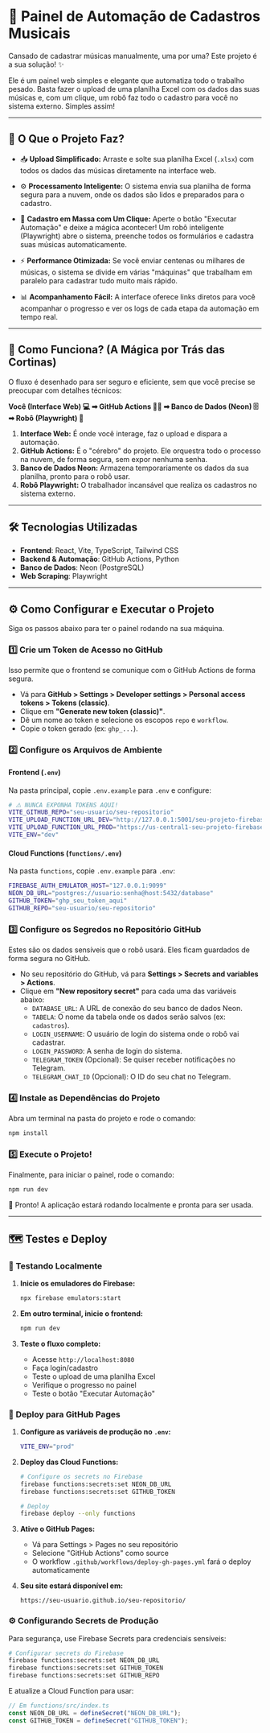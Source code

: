 # 🤖 Painel de Automação de Cadastros Musicais

Cansado de cadastrar músicas manualmente, uma por uma? Este projeto é a sua solução! ✨

Ele é um painel web simples e elegante que automatiza todo o trabalho pesado. Basta fazer o upload de uma planilha Excel com os dados das suas músicas e, com um clique, um robô faz todo o cadastro para você no sistema externo. Simples assim!

---

## 🎯 O Que o Projeto Faz?

-   📥 **Upload Simplificado:** Arraste e solte sua planilha Excel (`.xlsx`) com todos os dados das músicas diretamente na interface web.

-   ⚙️ **Processamento Inteligente:** O sistema envia sua planilha de forma segura para a nuvem, onde os dados são lidos e preparados para o cadastro.

-   🚀 **Cadastro em Massa com Um Clique:** Aperte o botão "Executar Automação" e deixe a mágica acontecer! Um robô inteligente (Playwright) abre o sistema, preenche todos os formulários e cadastra suas músicas automaticamente.

-   ⚡ **Performance Otimizada:** Se você enviar centenas ou milhares de músicas, o sistema se divide em várias "máquinas" que trabalham em paralelo para cadastrar tudo muito mais rápido.

-   📊 **Acompanhamento Fácil:** A interface oferece links diretos para você acompanhar o progresso e ver os logs de cada etapa da automação em tempo real.

---

## 🤔 Como Funciona? (A Mágica por Trás das Cortinas)

O fluxo é desenhado para ser seguro e eficiente, sem que você precise se preocupar com detalhes técnicos:

**Você (Interface Web) 💻 ➡ GitHub Actions 🧙‍♂️ ➡ Banco de Dados (Neon) 🗄️ ➡ Robô (Playwright) 🤖**

1.  **Interface Web:** É onde você interage, faz o upload e dispara a automação.
2.  **GitHub Actions:** É o "cérebro" do projeto. Ele orquestra todo o processo na nuvem, de forma segura, sem expor nenhuma senha.
3.  **Banco de Dados Neon:** Armazena temporariamente os dados da sua planilha, pronto para o robô usar.
4.  **Robô Playwright:** O trabalhador incansável que realiza os cadastros no sistema externo.

---

## 🛠️ Tecnologias Utilizadas

-   **Frontend**: React, Vite, TypeScript, Tailwind CSS
-   **Backend & Automação**: GitHub Actions, Python
-   **Banco de Dados**: Neon (PostgreSQL)
-   **Web Scraping**: Playwright

---

## ⚙️ Como Configurar e Executar o Projeto

Siga os passos abaixo para ter o painel rodando na sua máquina.

### 1️⃣ Crie um Token de Acesso no GitHub

Isso permite que o frontend se comunique com o GitHub Actions de forma segura.

-   Vá para **GitHub > Settings > Developer settings > Personal access tokens > Tokens (classic)**.
-   Clique em **"Generate new token (classic)"**.
-   Dê um nome ao token e selecione os escopos `repo` e `workflow`.
-   Copie o token gerado (ex: `ghp_...`).

### 2️⃣ Configure os Arquivos de Ambiente

#### Frontend (`.env`)
Na pasta principal, copie `.env.example` para `.env` e configure:

```bash
# ⚠️ NUNCA EXPONHA TOKENS AQUI!
VITE_GITHUB_REPO="seu-usuario/seu-repositorio"
VITE_UPLOAD_FUNCTION_URL_DEV="http://127.0.0.1:5001/seu-projeto-firebase/us-central1/uploadFile"
VITE_UPLOAD_FUNCTION_URL_PROD="https://us-central1-seu-projeto-firebase.cloudfunctions.net/uploadFile"
VITE_ENV="dev"
```

#### Cloud Functions (`functions/.env`)
Na pasta `functions`, copie `.env.example` para `.env`:

```bash
FIREBASE_AUTH_EMULATOR_HOST="127.0.0.1:9099"
NEON_DB_URL="postgres://usuario:senha@host:5432/database"
GITHUB_TOKEN="ghp_seu_token_aqui"
GITHUB_REPO="seu-usuario/seu-repositorio"
```

### 3️⃣ Configure os Segredos no Repositório GitHub

Estes são os dados sensíveis que o robô usará. Eles ficam guardados de forma segura no GitHub.

-   No seu repositório do GitHub, vá para **Settings > Secrets and variables > Actions**.
-   Clique em **"New repository secret"** para cada uma das variáveis abaixo:
    -   `DATABASE_URL`: A URL de conexão do seu banco de dados Neon.
    -   `TABELA`: O nome da tabela onde os dados serão salvos (ex: `cadastros`).
    -   `LOGIN_USERNAME`: O usuário de login do sistema onde o robô vai cadastrar.
    -   `LOGIN_PASSWORD`: A senha de login do sistema.
    -   `TELEGRAM_TOKEN` (Opcional): Se quiser receber notificações no Telegram.
    -   `TELEGRAM_CHAT_ID` (Opcional): O ID do seu chat no Telegram.

### 4️⃣ Instale as Dependências do Projeto

Abra um terminal na pasta do projeto e rode o comando:

```bash
npm install
```

### 5️⃣ Execute o Projeto!

Finalmente, para iniciar o painel, rode o comando:

```bash
npm run dev
```

🎉 Pronto! A aplicação estará rodando localmente e pronta para ser usada.

---

## 🗺️ Testes e Deploy

### 🧪 Testando Localmente

1. **Inicie os emuladores do Firebase:**
   ```bash
   npx firebase emulators:start
   ```

2. **Em outro terminal, inicie o frontend:**
   ```bash
   npm run dev
   ```

3. **Teste o fluxo completo:**
   - Acesse `http://localhost:8080`
   - Faça login/cadastro
   - Teste o upload de uma planilha Excel
   - Verifique o progresso no painel
   - Teste o botão "Executar Automação"

### 🚀 Deploy para GitHub Pages

1. **Configure as variáveis de produção no `.env`:**
   ```bash
   VITE_ENV="prod"
   ```

2. **Deploy das Cloud Functions:**
   ```bash
   # Configure os secrets no Firebase
   firebase functions:secrets:set NEON_DB_URL
   firebase functions:secrets:set GITHUB_TOKEN
   
   # Deploy
   firebase deploy --only functions
   ```

3. **Ative o GitHub Pages:**
   - Vá para Settings > Pages no seu repositório
   - Selecione "GitHub Actions" como source
   - O workflow `.github/workflows/deploy-gh-pages.yml` fará o deploy automaticamente

4. **Seu site estará disponível em:**
   ```
   https://seu-usuario.github.io/seu-repositorio/
   ```

### ⚙️ Configurando Secrets de Produção

Para segurança, use Firebase Secrets para credenciais sensíveis:

```bash
# Configurar secrets do Firebase
firebase functions:secrets:set NEON_DB_URL
firebase functions:secrets:set GITHUB_TOKEN
firebase functions:secrets:set GITHUB_REPO
```

E atualize a Cloud Function para usar:

```typescript
// Em functions/src/index.ts
const NEON_DB_URL = defineSecret("NEON_DB_URL");
const GITHUB_TOKEN = defineSecret("GITHUB_TOKEN");
```
